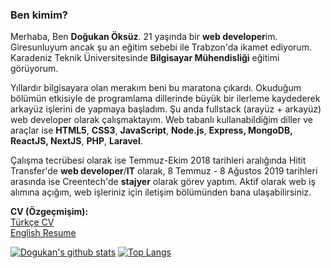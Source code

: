 ### Ben kimim?

Merhaba, Ben  **Doğukan Öksüz**. 21 yaşında bir  **web developer**im. Giresunluyum ancak şu an eğitim sebebi ile Trabzon'da ikamet ediyorum. Karadeniz Teknik Üniversitesinde  **Bilgisayar Mühendisliği**  eğitimi görüyorum.

Yıllardır bilgisayara olan merakım beni bu maratona çıkardı. Okuduğum bölümün etkisiyle de programlama dillerinde büyük bir ilerleme kaydederek arkayüz işlerini de yapmaya başladım. Şu anda fullstack (arayüz + arkayüz) web developer olarak çalışmaktayım. Web tabanlı kullanabildiğim diller ve araçlar ise  **HTML5**,  **CSS3**,  **JavaScript**,  **Node.js**,  **Express, MongoDB, ReactJS, NextJS**,  **PHP**,  **Laravel**.

Çalışma tecrübesi olarak ise Temmuz-Ekim 2018 tarihleri aralığında Hitit Transfer'de  **web developer**/**IT**  olarak, 8 Temmuz - 8 Ağustos 2019 tarihleri arasında ise Creentech'de  **stajyer**  olarak görev yaptım. Aktif olarak web iş alımına açığım, web işleriniz için iletişim bölümünden bana ulaşabilirsiniz.

**CV (Özgeçmişim):**  
[Türkçe CV](https://dogukan.dev/documents/1/5e416b5c63d2a.pdf)  
[English Resume](https://dogukan.dev/documents/1/5e416b78e14b4.pdf)

[![Dogukan's github stats](https://github-readme-stats.vercel.app/api?username=dogukanoksuz)](https://github.com/anuraghazra/github-readme-stats)
[![Top Langs](https://github-readme-stats.vercel.app/api/top-langs/?username=dogukanoksuz)](https://github.com/anuraghazra/github-readme-stats)

